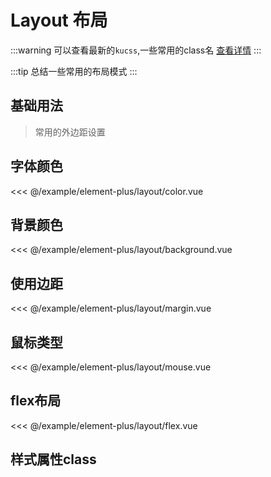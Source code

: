 
# Layout 布局

:::warning
  可以查看最新的`kucss`,一些常用的class名 [查看详情](https://www.npmjs.com/package/kucss)
:::

:::tip
  总结一些常用的布局模式
:::

## 基础用法

> 常用的外边距设置  

## 字体颜色

<demo md src="layout/color">

<<< @/example/element-plus/layout/color.vue
</demo>

## 背景颜色

<demo md src="layout/background">

<<< @/example/element-plus/layout/background.vue
</demo>

## 使用边距

<demo md src="layout/margin">

<<< @/example/element-plus/layout/margin.vue
</demo>

## 鼠标类型

<demo md src="layout/mouse">

<<< @/example/element-plus/layout/mouse.vue
</demo>

## flex布局

<demo md src="layout/flex">

<<< @/example/element-plus/layout/flex.vue
</demo>

## 样式属性class

<v-table type="dec" :data="[
  { name :'c-red, c-yellow, c-blue, c-green', dec: '字体颜色：红色，黄色，蓝色，绿色' },
  { name :'color-33, color-66, color-99', dec: '其他字体颜色：#333，#666，#999' },
  { name :'bg-red, bg-yellow, bg-blue, bg-green', dec: '背景颜色：红色，黄色，蓝色，绿色' },
  { name :'mt10, mt20', dec: '上边距10px，上边距20px' },
  { name :'mb10, mb20', dec: '下边距10px，下边距20px' },
  { name :'p10, p20', dec: '内边距10px，内边距20px' },
  { name :'ml10, ml20, ml30', dec: '左边距10px，左边距20px, 左边距30px' },
  { name :'mr10, mr20, mr30', dec: '右边距10px，右边距10px, 右边距30px' },
  { name :'pl10, pr10, pl20, pr20', dec: '左内距10px，右内边距10px, 左内边距20px,右内边距20px' },
  { name :'p20-d40', dec: '上下内距20px，左右内边距40px' },
  { name :'p-tb20', dec: '上下内距20px' },
  { name :'p-lr40', dec: '左右内距20px' },
  { name :'width-180, width-220, width-240', dec: '宽度180px，宽度220px，宽度240px' },
  { name :'font-12, font-14, font-16, font-18', dec: '字体大小：12px，14px，16px，18px' },
  { name :'border-radius', dec: '边框弧度：8px' },
  { name :'line-through', dec: '中划线' },
  { name :'pointer', dec: '光标手指指针' },
  { name :'not-allowed', dec: '禁用样式' },
  { name :'overflow', dec: '超出隐藏' },
  { name :'text-overflow', dec: '超出显示...' },
  { name :'text-right', dec: '内容右侧' },
  { name :'text-center', dec: '内容居中' },
  { name :'overflow-y', dec: '设置y轴: auto' },
  { name :'flex', dec: '设置flex布局' },
  { name :'flex-warp', dec: '超出换行' },
  { name :'flex-shrink', dec: '比例不缩小 flex-shrink：0' },
  { name :'flex-align-center', dec: '左右居中' },
  { name :'flex-justify-center', dec: '上下居中' },
  { name :'flex-center', dec: '左右上下居中' },
  { name :'flex-around', dec: '两侧的间隔相等' },
  { name :'flex-between', dec: '两端对齐，项目之间的间隔都相等' },
  { name :'flex-column', dec: '设置flex方向: column' },
  { name :'flexs-justify-center', dec: '多轴方式：左右居中' },
  { name :'flexs-align-center', dec: '多轴方式：上下居中' },
  { name :'flexs-center', dec: '多轴方式：上下左右居中' },
]" />

